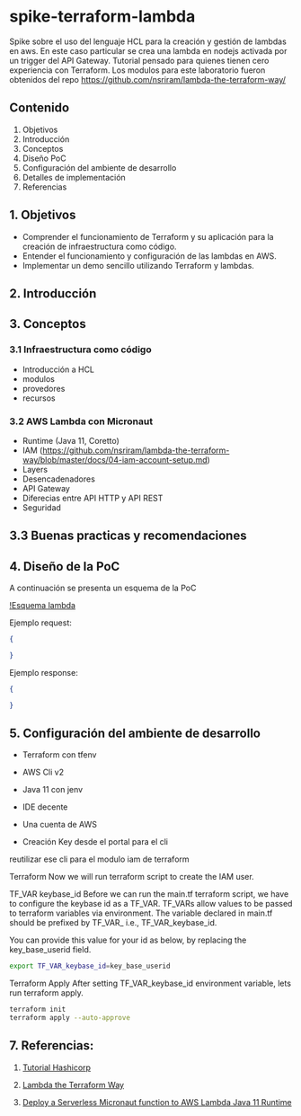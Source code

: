 # spike-terraform-lambda
Spike sobre el uso del lenguaje HCL para la creación y gestión de lambdas en aws. En este caso particular se crea una lambda en nodejs activada por un trigger del API Gateway. Tutorial pensado para quienes tienen cero experiencia con Terraform. Los modulos para este laboratorio fueron obtenidos del repo https://github.com/nsriram/lambda-the-terraform-way/

## Contenido

1. Objetivos
2. Introducción
3. Conceptos
4. Diseño PoC
5. Configuración del ambiente de desarrollo
6. Detalles de implementación
7. Referencias



## 1. Objetivos

- Comprender el funcionamiento de Terraform y su aplicación para la creación de infraestructura como código.
- Entender el funcionamiento y configuración de las lambdas en AWS.
- Implementar un demo sencillo utilizando Terraform y lambdas.


## 2. Introducción



## 3. Conceptos

### 3.1 Infraestructura como código
- Introducción a HCL
- modulos
- provedores
- recursos

### 3.2 AWS Lambda con Micronaut
- Runtime (Java 11, Coretto)
- IAM (https://github.com/nsriram/lambda-the-terraform-way/blob/master/docs/04-iam-account-setup.md)
- Layers
- Desencadenadores 
- API Gateway
- Diferecias entre API HTTP y API REST
- Seguridad

## 3.3 Buenas practicas y recomendaciones



## 4. Diseño de la PoC

A continuación se presenta un esquema de la PoC

[!Esquema lambda](doc/assets/esquema_lambda.png)

Ejemplo request:

```json
{

}
```

Ejemplo response:
```json
{

}
```

## 5. Configuración del ambiente de desarrollo

- Terraform con tfenv
- AWS Cli v2
- Java 11 con jenv
- IDE decente
- Una cuenta de AWS

- Creación Key desde el portal para el cli

reutilizar ese cli para el modulo iam de terraform

Terraform
Now we will run terraform script to create the IAM user.

TF_VAR keybase_id
Before we can run the main.tf terraform script, we have to configure the keybase id as a TF_VAR. TF_VARs allow values to be passed to terraform variables via environment. The variable declared in main.tf should be prefixed by TF_VAR_ i.e., TF_VAR_keybase_id.

You can provide this value for your id as below, by replacing the key_base_userid field.

```sh
export TF_VAR_keybase_id=key_base_userid
```

Terraform Apply
After setting TF_VAR_keybase_id environment variable, lets run terraform apply.

```sh
terraform init
terraform apply --auto-approve  
```

## 7. Referencias:

1. [Tutorial Hashicorp](https://learn.hashicorp.com/tutorials/terraform/infrastructure-as-code?in=terraform/aws-get-started)

2. [Lambda the Terraform Way](https://github.com/nsriram/lambda-the-terraform-way)

3. [Deploy a Serverless Micronaut function to AWS Lambda Java 11 Runtime](https://guides.micronaut.io/mn-serverless-function-aws-lambda/guide/index.html)

